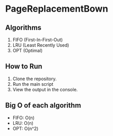 # PageReplacementBown

##  Algorithms
1. FIFO (First-In-First-Out)
2. LRU (Least Recently Used)
3. OPT (Optimal)
## How to Run
1. Clone the repository.
2. Run the main script
3. View the output in the console.

## Big O of each algorithm
- FIFO: O(n)
- LRU: O(n)
- OPT: O(n^2)

